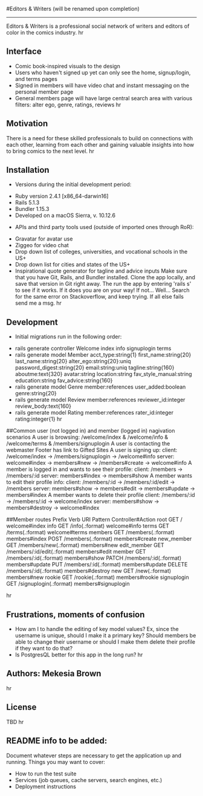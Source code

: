 #Editors & Writers (will be renamed upon completion)
***
Editors & Writers is a professional social network of writers and editors of color in the comics industry. 
hr

## Interface
* Comic book-inspired visuals to the design
* Users who haven't signed up yet can only see the home, signup/login, and terms pages
* Signed in members will have video chat and instant messaging on the personal member page
* General members page will have large central search area with various filters: alter ego, genre, ratings, reviews
hr

## Motivation
There is a need for these skilled professionals to build on connections with each other, learning from each other and gaining valuable insights into how to bring comics to the next level.
hr

## Installation
- Versions during the initial development period:
* Ruby version 2.4.1 [x86_64-darwin16]
* Rails 5.1.3
* Bundler 1.15.3
* Developed on a macOS Sierra, v. 10.12.6
- APIs and third party tools used (outside of imported ones through RoR):
* Gravatar for avatar use
* Ziggeo for video chat
* Drop down list of colleges, universities, and vocational schools in the US+
* Drop down list for cities and states of the US+
* Inspirational quote generator for tagline and advice inputs
Make sure that you have Git, Rails, and Bundler installed. Clone the app locally, and save that version in Git right away. The run the app by entering 'rails s' to see if it works. If it does you are on your way! If not... Well... Search for the same error on Stackoverflow, and keep trying. If all else fails send me a msg.
hr

## Development
- Initial migrations run in the following order:
* rails generate controller Welcome index info signuplogin terms
* rails generate model Member acct_type:string{1} first_name:string{20} last_name:string{20} alter_ego:string{20}:uniq password_digest:string{20} email:string:uniq tagline:string{160} aboutme:text{320} avatar:string location:string fav_style_manual:string education:string fav_advice:string{160}  
* rails generate model Genre member:references user_added:boolean genre:string{20} 
* rails generate model Review member:references reviewer_id:integer review_body:text{160}
* rails generate model Rating member:references rater_id:integer rating:integer{1} 
hr

##Common user (not logged in) and member (logged in) nagivation scenarios
A user is browsing:
  /welcome/index & /welcome/info & /welcome/terms & /members/signuplogin
A user is contacting the webmaster
  Footer has link to Gifted Sites 
A user is signing up: 
  client: /welcome/index -> /members/signuplogin -> /welcome#info
  server: welcome#index -> members#new -> /members#create -> welcome#info
A member is logged in and wants to see their profile:
  client: /members -> /members/:id
  server: members#index -> members#show
A member wants to edit their profile info:
  client: /members/:id -> /members/:id/edit -> /members
  server: members#show -> members#edit -> members#update -> members#index
A member wants to delete their profile
  client: /members/:id -> /members/:id -> welcome/index
  server: members#show -> members#destroy -> welcome#index

##Member routes
      Prefix Verb   URI Pattern                 Controller#Action
        root GET    /                           welcome#index
        info GET    /info(.:format)             welcome#info
       terms GET    /terms(.:format)            welcome#terms
     members GET    /members(.:format)          members#index
             POST   /members(.:format)          members#create
  new_member GET    /members/new(.:format)      members#new
 edit_member GET    /members/:id/edit(.:format) members#edit
      member GET    /members/:id(.:format)      members#show
             PATCH  /members/:id(.:format)      members#update
             PUT    /members/:id(.:format)      members#update
             DELETE /members/:id(.:format)      members#destroy
         new GET    /new(.:format)              members#new
      rookie GET    /rookie(.:format)           members#rookie
 signuplogin GET    /signuplogin(.:format)      members#signuplogin

hr

## Frustrations, moments of confusion
- How am I to handle the editing of key model values? Ex, since the username is unique, should I make it a primary key? Should members be able to change their username or should I make them delete their profile if they want to do that?
- Is PostgresQL better for this app in the long run?
hr

## Authors: Mekesia Brown
hr

## License
TBD
hr

## README info to be added:
Document whatever steps are necessary to get the application up and running.
Things you may want to cover:
* How to run the test suite
* Services (job queues, cache servers, search engines, etc.)
* Deployment instructions